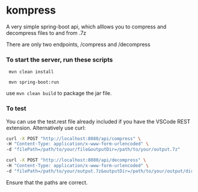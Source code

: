 # kompress
A very simple spring-boot api, which alllows you to compress and decompress files to and from .7z

There are only two endpoints, /compress and /decompress

### To start the server, run these scripts
```
 mvn clean install

 mvn spring-boot:run
```

use ```mvn clean build``` to package the jar file.

### To test

You can use the test.rest file already included if you have the VSCode REST extension.
Alternatively use curl:

```bash
curl -X POST "http://localhost:8080/api/compress" \
-H "Content-Type: application/x-www-form-urlencoded" \
-d "filePath=/path/to/your/file&outputDir=/path/to/your/output.7z"
```

```bash
curl -X POST "http://localhost:8080/api/decompress" \
-H "Content-Type: application/x-www-form-urlencoded" \
-d "filePath=/path/to/your/output.7z&outputDir=/path/to/your/output/directory"
```

Ensure that the paths are correct.
